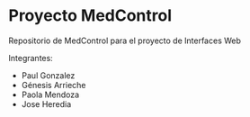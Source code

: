 # Proyecto MedControl
Repositorio de MedControl para el proyecto de Interfaces Web

Integrantes:
- Paul Gonzalez
- Génesis Arrieche
- Paola Mendoza 
- Jose Heredia